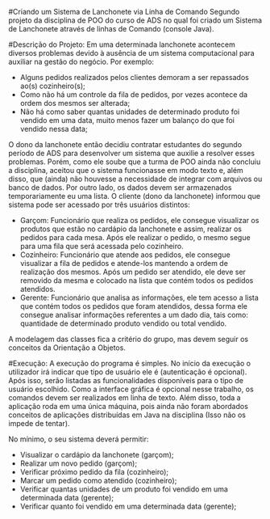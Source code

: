 #Criando um Sistema de Lanchonete via Linha de Comando
  Segundo projeto da disciplina de POO do curso de ADS no qual foi criado um Sistema de Lanchonete através de linhas de Comando (console Java).

#Descrição do Projeto:
  Em uma determinada lanchonete acontecem diversos problemas devido à ausência de um 
sistema computacional para auxiliar na gestão do negócio. Por exemplo: 

- Alguns pedidos realizados pelos clientes demoram a ser repassados ao(s) cozinheiro(s);
- Como não há um controle da fila de pedidos, por vezes acontece da ordem dos mesmos ser alterada;
- Não há como saber quantas unidades de determinado produto foi vendido em uma data, muito menos fazer um balanço do que foi vendido nessa data;

O dono da lanchonete então decidiu contratar estudantes do segundo período de ADS para desenvolver um sistema que auxilie a resolver esses problemas. Porém, como ele soube que a turma de POO ainda não concluiu a disciplina, aceitou que o sistema funcionasse em modo texto e, além disso, que (ainda) não houvesse a necessidade de integrar com arquivos ou banco de dados. Por outro lado, os dados devem ser armazenados temporariamente eu uma lista. O cliente (dono da lanchonete) informou que sistema pode ser acessado por três usuários distintos:

- Garçom: Funcionário que realiza os pedidos, ele consegue visualizar os produtos que estão no cardápio da lanchonete e assim, realizar os pedidos para cada mesa. Após ele realizar o pedido, o mesmo segue para uma fila que será acessada pelo cozinheiro.
- Cozinheiro: Funcionário que atende aos pedidos, ele consegue visualizar a fila de pedidos e atende-los mantendo a ordem de realização dos mesmos. Após um pedido ser atendido, ele deve ser removido da mesma e colocado na lista que contém todos os pedidos atendidos.
- Gerente: Funcionário que analisa as informações, ele tem acesso a lista que contém todos os pedidos que foram atendidos, dessa forma ele consegue analisar informações referentes a um dado dia, tais como: quantidade de determinado produto vendido ou total vendido.

A modelagem das classes fica a critério do grupo, mas devem seguir os conceitos da Orientação a Objetos.

#Execução:
  A execução do programa é simples. No início da execução o utilizador irá indicar que tipo de usuário ele é (autenticação é opcional). Após isso, serão listadas as funcionalidades disponíveis para o tipo de usuário escolhido. Como a interface gráfica é opcional nesse trabalho, os comandos devem ser realizados em linha de texto. Além disso, toda a aplicação roda em uma única máquina, pois ainda não foram abordados conceitos de aplicações distribuídas em Java na disciplina (Isso não os impede de tentar).

No mínimo, o seu sistema deverá permitir:

- Visualizar o cardápio da lanchonete (garçom);
- Realizar um novo pedido (garçom);
- Verificar próximo pedido da fila (cozinheiro);
- Marcar um pedido como atendido (cozinheiro);
- Verificar quantas unidades de um produto foi vendido em uma determinada data (gerente);
- Verificar quanto foi vendido em uma determinada data (gerente);
